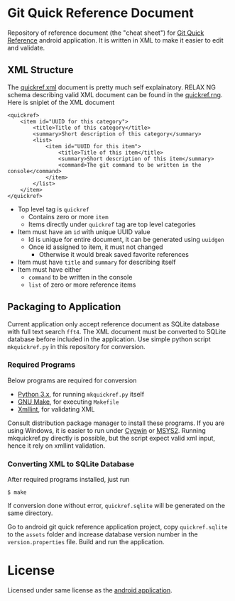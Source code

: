 
# Git Quick Reference Document

Repository of reference document (the "cheat sheet") for
[Git Quick Reference](https://github.com/easyintent/quickref)
android application.
It is written in XML to make it easier to edit and validate.

## XML Structure

The [quickref.xml](quickref.xml) document is pretty
much self explainatory. RELAX NG schema describing valid
XML document can be found in the [quickref.rng](quickref.rng).
Here is sniplet of the XML document

    <quickref>
        <item id="UUID for this category">
            <title>Title of this category</title>
            <summary>Short description of this category</summary>
            <list>
                <item id="UUID for this item">
                    <title>Title of this item</title>
                    <summary>Short description of this item</summary>
                    <command>The git command to be written in the console</command>
                </item>
            </list>
        </item>
    </quickref>


- Top level tag is `quickref`
    - Contains zero or more `item`
    - Items directly under `quickref` tag are top level categories
- Item must have an `id` with unique UUID value
    - Id is unique for entire document, it can be generated using `uuidgen`
    - Once id assigned to item, it must not changed
        - Otherwise it would break saved favorite references
- Item must have `title` and `summary` for describing itself
- Item must have either
    - `command` to be written in the console
    - `list` of zero or more reference items


## Packaging to Application

Current application only accept reference document as
SQLite database with full text search `fft4`.
The XML document must be converted to SQLite database
before included in the application. Use simple python
script `mkquickref.py` in this repository for conversion.

### Required Programs

Below programs are required for conversion

- [Python 3.x](http://python.org/), for running `mkquickref.py` itself
- [GNU Make](https://www.gnu.org/software/make/), for executing `Makefile`
- [Xmllint](http://xmlsoft.org/), for validating XML

Consult distribution package manager to install
these programs. If you are using Windows,
it is easier to run under [Cygwin](http://cygwin.com/)
or [MSYS2](http://msys2.github.io/).
Running mkquickref.py directly is possible, but the script expect
valid xml input, hence it rely on xmllint validation.

### Converting XML to SQLite Database

After required programs installed, just run

    $ make

If conversion done without error, `quickref.sqlite` will be
generated on the same directory.

Go to android git quick reference application project,
copy `quickref.sqlite` to the `assets` folder and increase
database version number in the `version.properties` file.
Build and run the application.

# License

Licensed under same license as the
[android application](https://github.com/easyintent/quickref).

